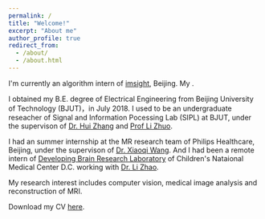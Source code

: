 ```yaml
---
permalink: /
title: "Welcome!"
excerpt: "About me"
author_profile: true
redirect_from: 
  - /about/
  - /about.html
---
```

  I'm currently an algorithm intern of [imsight](http://www.imsightmed.com/article/enteamlist), Beijing. My . 

  I obtained my B.E. degree of Electrical Engineering from Beijing University of Technology (BJUT)，in July 2018. I used to be an undergraduate reseacher of Signal and Information Pocessing Lab (SIPL) at BJUT, under the supervison of [Dr. Hui Zhang](http://yanzhao.bjut.edu.cn/ds/2/1/2017227/14881584875387012_1.html) and [Prof Li Zhuo](http://yanzhao.bjut.edu.cn/ds/10/2015626/1435290308715_1.html).

 I had an summer internship at the MR research team of Philips Healthcare, Beijing, under the supervison of [Dr. Xiaoqi Wang](https://cn.linkedin.com/in/peter-xiaoqi-wang-564a5124). And I had been a remote intern of [Developing Brain Research Laboratory](http://developingbrainresearchlaboratory.org/) of Children's Nataional Medical Center D.C. working with [Dr. Li Zhao](http://www.lizhaomri.com/home).
 
 My research interest includes computer vision, medical image analysis and reconstruction of MRI.
  
 Download my CV [here](https://dukang4655.github.io/files/CV_du.pdf).
